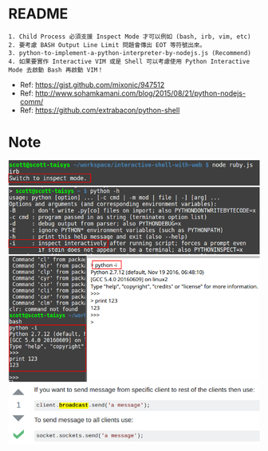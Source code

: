 # README

```
1. Child Process 必須支援 Inspect Mode 才可以例如 (bash, irb, vim, etc)
2. 要考慮 BASH Output Line Limit 問題會傳出 EOT 等符號出來。
3. python-to-implement-a-python-interpreter-by-nodejs.js (Recommend)
4. 如果要實作 Interactive VIM 或是 Shell 可以考慮使用 Python Interactive Mode 去啟動 Bash 再啟動 VIM！
```

- Ref: https://gist.github.com/mixonic/947512
- Ref: http://www.sohamkamani.com/blog/2015/08/21/python-nodejs-comm/
- Ref: https://github.com/extrabacon/python-shell

# Note

![Alt text](https://raw.githubusercontent.com/scott1028/interactive-shell-with-web-study/master/ruby.png "ruby.png")
![Alt text](https://raw.githubusercontent.com/scott1028/interactive-shell-with-web-study/master/python1.png "python1.png")
![Alt text](https://raw.githubusercontent.com/scott1028/interactive-shell-with-web-study/master/python2.png "python2.png")
![Alt text](https://raw.githubusercontent.com/scott1028/interactive-shell-with-web-study/master/socket-io-broadcast.png "socket-io-broadcast.png")